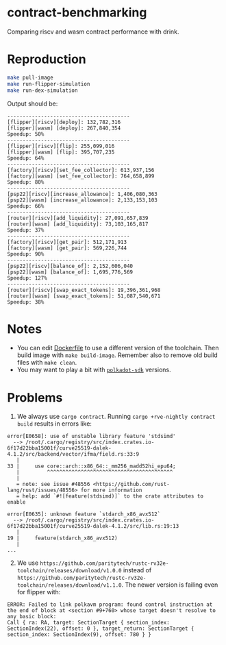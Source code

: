 # contract-benchmarking

Comparing riscv and wasm contract performance with drink.

# Reproduction

```bash
make pull-image
make run-flipper-simulation
make run-dex-simulation
```

Output should be:
```
----------------------------------------
[flipper][riscv][deploy]: 132,782,316
[flipper][wasm] [deploy]: 267,840,354
Speedup: 50%
----------------------------------------
[flipper][riscv][flip]: 255,099,016
[flipper][wasm] [flip]: 395,707,235
Speedup: 64%
----------------------------------------
[factory][riscv][set_fee_collector]: 613,937,156
[factory][wasm] [set_fee_collector]: 764,658,899
Speedup: 80%
----------------------------------------
[psp22][riscv][increase_allowance]: 1,406,080,363
[psp22][wasm] [increase_allowance]: 2,133,153,103
Speedup: 66%
----------------------------------------
[router][riscv][add_liquidity]: 27,091,657,839
[router][wasm] [add_liquidity]: 73,103,165,817
Speedup: 37%
----------------------------------------
[factory][riscv][get_pair]: 512,171,913
[factory][wasm] [get_pair]: 569,226,744
Speedup: 90%
----------------------------------------
[psp22][riscv][balance_of]: 2,152,606,040
[psp22][wasm] [balance_of]: 1,695,776,569
Speedup: 127%
----------------------------------------
[router][riscv][swap_exact_tokens]: 19,396,361,968
[router][wasm] [swap_exact_tokens]: 51,087,540,671
Speedup: 38%
```

# Notes

- You can edit [Dockerfile](Dockerfile) to use a different version of the toolchain.
Then build image with `make build-image`.
Remember also to remove old build files with `make clean`.
- You may want to play a bit with [`polkadot-sdk`](polkadot-sdk) versions.

# Problems

1. We always use `cargo contract`.
Running `cargo +rve-nightly contract build` results in errors like:
```
error[E0658]: use of unstable library feature 'stdsimd'
  --> /root/.cargo/registry/src/index.crates.io-6f17d22bba15001f/curve25519-dalek-4.1.2/src/backend/vector/ifma/field.rs:33:9
   |
33 |     use core::arch::x86_64::_mm256_madd52hi_epu64;
   |         ^^^^^^^^^^^^^^^^^^^^^^^^^^^^^^^^^^^^^^^^^
   |
   = note: see issue #48556 <https://github.com/rust-lang/rust/issues/48556> for more information
   = help: add `#![feature(stdsimd)]` to the crate attributes to enable

error[E0635]: unknown feature `stdarch_x86_avx512`
  --> /root/.cargo/registry/src/index.crates.io-6f17d22bba15001f/curve25519-dalek-4.1.2/src/lib.rs:19:13
   |
19 |     feature(stdarch_x86_avx512)
   |      
...
```
2. We use `https://github.com/paritytech/rustc-rv32e-toolchain/releases/download/v1.0.0` instead of `https://github.com/paritytech/rustc-rv32e-toolchain/releases/download/v1.1.0`.
The newer version is failing even for flipper with:
```
ERROR: Failed to link polkavm program: found control instruction at the end of block at <section #9+760> whose target doesn't resolve to any basic block:
Call { ra: RA, target: SectionTarget { section_index: SectionIndex(22), offset: 0 }, target_return: SectionTarget { section_index: SectionIndex(9), offset: 780 } }
```